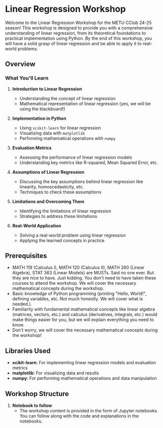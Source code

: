 # Linear Regression Workshop

Welcome to the Linear Regression Workshop for the METU CClub 24-25 season! This workshop is designed to provide you with a comprehensive understanding of linear regression, from its theoretical foundations to practical implementation using Python. By the end of this workshop, you will have a solid grasp of linear regression and be able to apply it to real-world problems.

## Overview

### What You'll Learn

1. **Introduction to Linear Regression**
   - Understanding the concept of linear regression
   - Mathematical representation of linear regression (yes, we will be using the blackboard!)

2. **Implementation in Python**
   - Using `scikit-learn` for linear regression
   - Visualizing data with `matplotlib`
   - Performing mathematical operations with `numpy`

3. **Evaluation Metrics**
   - Assessing the performance of linear regression models
   - Understanding key metrics like R-squared, Mean Squared Error, etc.

4. **Assumptions of Linear Regression**
   - Discussing the key assumptions behind linear regression like linearity, homoscedasticity, etc.
   - Techniques to check these assumptions

5. **Limitations and Overcoming Them**
   - Identifying the limitations of linear regression
   - Strategies to address these limitations

6. **Real-World Application**
   - Solving a real-world problem using linear regression
   - Applying the learned concepts in practice

## Prerequisites
- MATH 119 (Calculus I), MATH 120 (Calculus II), MATH 260 (Linear Algebra), STAT 363 (Linear Models) are MUSTs. Said no one ever. But they are nice to have. Just kidding. You don't need to have taken these courses to attend the workshop. We will cover the necessary mathematical concepts during the workshop.
- Basic knowledge of Python programming (printing "Hello, World!", defining variables, etc. Not much honestly. We will cover what is needed.).
- Familiarity with fundamental mathematical concepts like linear algebra (matrices, vectors, etc.) and calculus (derivatives, integrals, etc.) would make things easier for you, but we will explain everything you need to know.
- Don't worry, we will cover the necessary mathematical concepts during the workshop!

## Libraries Used

- **scikit-learn**: For implementing linear regression models and evaluation metrics
- **matplotlib**: For visualizing data and results
- **numpy**: For performing mathematical operations and data manipulation

## Workshop Structure

1. **Notebook to follow**
    - The workshop content is provided in the form of Jupyter notebooks. You can follow along with the code and explanations in the notebooks.

